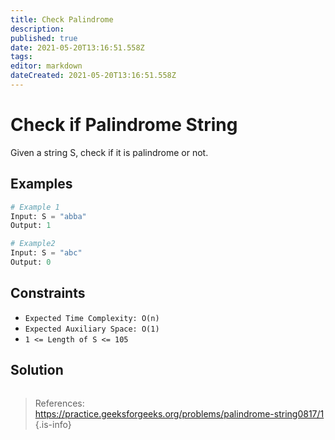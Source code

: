 ```yaml
---
title: Check Palindrome
description: 
published: true
date: 2021-05-20T13:16:51.558Z
tags: 
editor: markdown
dateCreated: 2021-05-20T13:16:51.558Z
---
```


# Check if Palindrome String
Given a string S, check if it is palindrome or not.

## Examples
```python
# Example 1
Input: S = "abba"
Output: 1

# Example2
Input: S = "abc" 
Output: 0
```

## Constraints
* `Expected Time Complexity: O(n) `
* `Expected Auxiliary Space: O(1)` 
* `1 <= Length of S <= 105`

## Solution
```python
```
> References: https://practice.geeksforgeeks.org/problems/palindrome-string0817/1
{.is-info}

